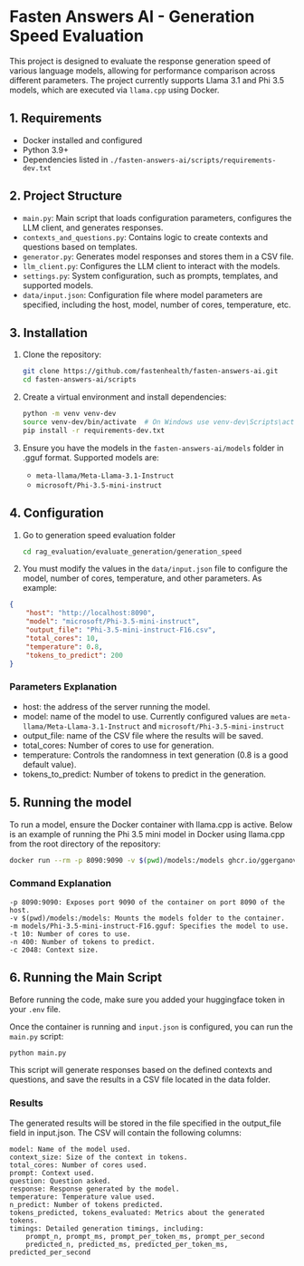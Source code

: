 # Fasten Answers AI - Generation Speed Evaluation

This project is designed to evaluate the response generation speed of various language models, allowing for performance comparison across different parameters. The project currently supports Llama 3.1 and Phi 3.5 models, which are executed via `llama.cpp` using Docker.

## 1. Requirements

- Docker installed and configured
- Python 3.9+
- Dependencies listed in `./fasten-answers-ai/scripts/requirements-dev.txt`

## 2. Project Structure

- `main.py`: Main script that loads configuration parameters, configures the LLM client, and generates responses.
- `contexts_and_questions.py`: Contains logic to create contexts and questions based on templates.
- `generator.py`: Generates model responses and stores them in a CSV file.
- `llm_client.py`: Configures the LLM client to interact with the models.
- `settings.py`: System configuration, such as prompts, templates, and supported models.
- `data/input.json`: Configuration file where model parameters are specified, including the host, model, number of cores, temperature, etc.

## 3. Installation

1. Clone the repository:

    ```bash
    git clone https://github.com/fastenhealth/fasten-answers-ai.git
    cd fasten-answers-ai/scripts
    ```

2. Create a virtual environment and install dependencies:

    ```bash
    python -m venv venv-dev
    source venv-dev/bin/activate  # On Windows use venv-dev\Scripts\activate
    pip install -r requirements-dev.txt
    ```

3. Ensure you have the models in the `fasten-answers-ai/models` folder in .gguf format. Supported models are:
   - `meta-llama/Meta-Llama-3.1-Instruct`
   - `microsoft/Phi-3.5-mini-instruct`

## 4. Configuration

1. Go to generation speed evaluation folder

    ```bash
    cd rag_evaluation/evaluate_generation/generation_speed
    ```
2. You must modify the values in the `data/input.json` file to configure the model, number of cores, temperature, and other parameters. As example:

```json
{
    "host": "http://localhost:8090",
    "model": "microsoft/Phi-3.5-mini-instruct",
    "output_file": "Phi-3.5-mini-instruct-F16.csv",
    "total_cores": 10,
    "temperature": 0.8,
    "tokens_to_predict": 200
}
```

### Parameters Explanation

* host: the address of the server running the model.
* model: name of the model to use. Currently configured values are `meta-llama/Meta-Llama-3.1-Instruct` and `microsoft/Phi-3.5-mini-instruct`
* output_file: name of the CSV file where the results will be saved.
* total_cores: Number of cores to use for generation.
* temperature: Controls the randomness in text generation (0.8 is a good default value).
* tokens_to_predict: Number of tokens to predict in the generation.

## 5. Running the model

To run a model, ensure the Docker container with llama.cpp is active. Below is an example of running the Phi 3.5 mini model in Docker using llama.cpp from the root directory of the repository:

```bash
docker run --rm -p 8090:9090 -v $(pwd)/models:/models ghcr.io/ggerganov/llama.cpp:server -m  models/Phi-3.5-mini-instruct-F16.gguf -t 10 -n 400 -c 2048 --host 0.0.0.0 --port 9090
```

### Command Explanation

    -p 8090:9090: Exposes port 9090 of the container on port 8090 of the host.
    -v $(pwd)/models:/models: Mounts the models folder to the container.
    -m models/Phi-3.5-mini-instruct-F16.gguf: Specifies the model to use.
    -t 10: Number of cores to use.
    -n 400: Number of tokens to predict.
    -c 2048: Context size.

## 6. Running the Main Script

Before running the code, make sure you added your huggingface token in your `.env` file.

Once the container is running and `input.json` is configured, you can run the `main.py` script:

```bash
python main.py
```
    
This script will generate responses based on the defined contexts and questions, and save the results in a CSV file located in the data folder.
    
### Results

The generated results will be stored in the file specified in the output_file field in input.json. The CSV will contain the following columns:

    model: Name of the model used.
    context_size: Size of the context in tokens.
    total_cores: Number of cores used.
    prompt: Context used.
    question: Question asked.
    response: Response generated by the model.
    temperature: Temperature value used.
    n_predict: Number of tokens predicted.
    tokens_predicted, tokens_evaluated: Metrics about the generated tokens.
    timings: Detailed generation timings, including:
        prompt_n, prompt_ms, prompt_per_token_ms, prompt_per_second
        predicted_n, predicted_ms, predicted_per_token_ms, predicted_per_second


